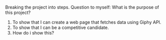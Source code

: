 Breaking the project into steps. Question to myself: What is the purpose of this project? 
1. To show that I can create a web page that fetches data using Giphy API. 
2. To show that I can be a competitive candidate.
  1. How do i show this? 
